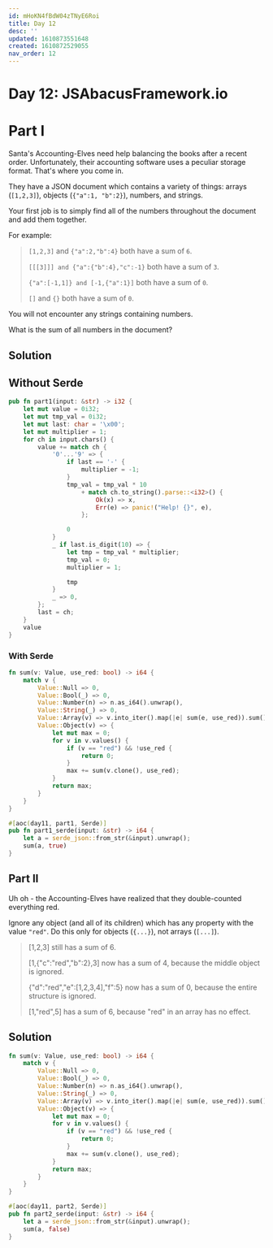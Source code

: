 ```yaml
---
id: mHoKN4fBdW04zTNyE6Roi
title: Day 12
desc: ''
updated: 1610873551648
created: 1610872529055
nav_order: 12
---
```


# Day 12: JSAbacusFramework.io

# Part I

Santa's Accounting-Elves need help balancing the books after a recent order. Unfortunately, their accounting software uses a peculiar storage format. That's where you come in.

They have a JSON document which contains a variety of things: arrays (`[1,2,3]`), objects (`{"a":1, "b":2}`), numbers, and strings.

 Your first job is to simply find all of the numbers throughout the document and add them together.

For example:

>`[1,2,3]` and `{"a":2,"b":4}` both have a sum of `6`.
>
>`[[[3]]] and {"a":{"b":4},"c":-1}` both have a sum of `3`.
>
>`{"a":[-1,1]} and [-1,{"a":1}]` both have a sum of `0`.
>
>`[]` and `{}` both have a sum of `0`.

You will not encounter any strings containing numbers.

What is the sum of all numbers in the document?

## Solution

## Without Serde

```rust
pub fn part1(input: &str) -> i32 {
    let mut value = 0i32;
    let mut tmp_val = 0i32;
    let mut last: char = '\x00';
    let mut multiplier = 1;
    for ch in input.chars() {
        value += match ch {
            '0'...'9' => {
                if last == '-' {
                    multiplier = -1;
                }
                tmp_val = tmp_val * 10
                    + match ch.to_string().parse::<i32>() {
                        Ok(x) => x,
                        Err(e) => panic!("Help! {}", e),
                    };

                0
            }
            _ if last.is_digit(10) => {
                let tmp = tmp_val * multiplier;
                tmp_val = 0;
                multiplier = 1;

                tmp
            }
            _ => 0,
        };
        last = ch;
    }
    value
}
```

### With Serde

```rust
fn sum(v: Value, use_red: bool) -> i64 {
    match v {
        Value::Null => 0,
        Value::Bool(_) => 0,
        Value::Number(n) => n.as_i64().unwrap(),
        Value::String(_) => 0,
        Value::Array(v) => v.into_iter().map(|e| sum(e, use_red)).sum(),
        Value::Object(v) => {
            let mut max = 0;
            for v in v.values() {
                if (v == "red") && !use_red {
                    return 0;
                }
                max += sum(v.clone(), use_red);
            }
            return max;
        }
    }
}

#[aoc(day11, part1, Serde)]
pub fn part1_serde(input: &str) -> i64 {
    let a = serde_json::from_str(&input).unwrap();
    sum(a, true)
}

```

## Part II

Uh oh - the Accounting-Elves have realized that they double-counted everything red.

Ignore any object (and all of its children) which has any property with the value `"red"`. Do this only for objects (`{...}`), not arrays (`[...]`).

> [1,2,3] still has a sum of 6.
>
> [1,{"c":"red","b":2},3] now has a sum of 4, because the middle object is ignored.
>
> {"d":"red","e":[1,2,3,4],"f":5} now has a sum of 0, because the entire structure is ignored.
>
> [1,"red",5] has a sum of 6, because "red" in an array has no effect.


## Solution

```rust
fn sum(v: Value, use_red: bool) -> i64 {
    match v {
        Value::Null => 0,
        Value::Bool(_) => 0,
        Value::Number(n) => n.as_i64().unwrap(),
        Value::String(_) => 0,
        Value::Array(v) => v.into_iter().map(|e| sum(e, use_red)).sum(),
        Value::Object(v) => {
            let mut max = 0;
            for v in v.values() {
                if (v == "red") && !use_red {
                    return 0;
                }
                max += sum(v.clone(), use_red);
            }
            return max;
        }
    }
}

#[aoc(day11, part2, Serde)]
pub fn part2_serde(input: &str) -> i64 {
    let a = serde_json::from_str(&input).unwrap();
    sum(a, false)
}
```
